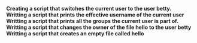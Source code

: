 **Creating a script that switches the current user to the user betty.**<br>
**Writting a script that prints the effective username of the current user**<br>
**Writting a script that prints all the groups the current user is part of.**<br>
**Writting a script that changes the owner of the file hello to the user betty**<br>
**Writting a script that creates an empty file called hello**<br>
